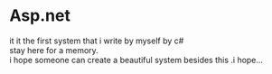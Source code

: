 # Asp.net
it it the first system that i write by myself by c#<br>
stay here for a memory.<br>
i hope someone can create a beautiful system besides this .i hope...
